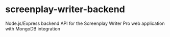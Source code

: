# screenplay-writer-backend
Node.js/Express backend API for the Screenplay Writer Pro web application with MongoDB integration
